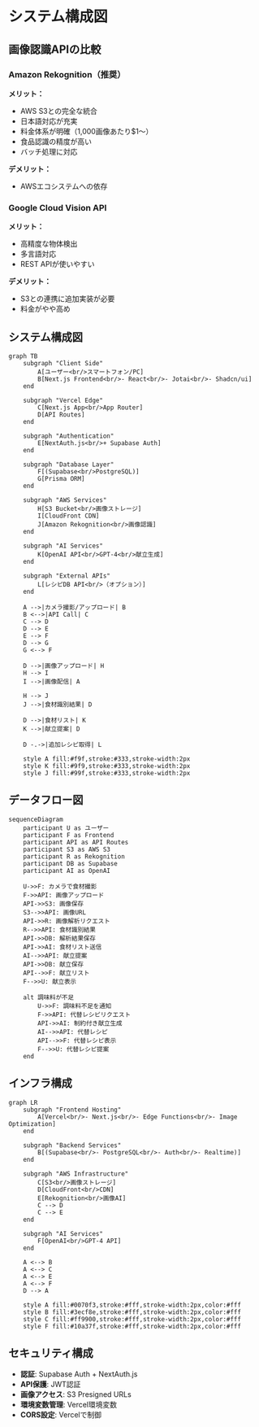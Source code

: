 # システム構成図

## 画像認識APIの比較

### Amazon Rekognition（推奨）
**メリット：**
- AWS S3との完全な統合
- 日本語対応が充実
- 料金体系が明確（1,000画像あたり$1〜）
- 食品認識の精度が高い
- バッチ処理に対応

**デメリット：**
- AWSエコシステムへの依存

### Google Cloud Vision API
**メリット：**
- 高精度な物体検出
- 多言語対応
- REST APIが使いやすい

**デメリット：**
- S3との連携に追加実装が必要
- 料金がやや高め

## システム構成図

```mermaid
graph TB
    subgraph "Client Side"
        A[ユーザー<br/>スマートフォン/PC]
        B[Next.js Frontend<br/>- React<br/>- Jotai<br/>- Shadcn/ui]
    end

    subgraph "Vercel Edge"
        C[Next.js App<br/>App Router]
        D[API Routes]
    end

    subgraph "Authentication"
        E[NextAuth.js<br/>+ Supabase Auth]
    end

    subgraph "Database Layer"
        F[(Supabase<br/>PostgreSQL)]
        G[Prisma ORM]
    end

    subgraph "AWS Services"
        H[S3 Bucket<br/>画像ストレージ]
        I[CloudFront CDN]
        J[Amazon Rekognition<br/>画像認識]
    end

    subgraph "AI Services"
        K[OpenAI API<br/>GPT-4<br/>献立生成]
    end

    subgraph "External APIs"
        L[レシピDB API<br/>（オプション）]
    end

    A -->|カメラ撮影/アップロード| B
    B <-->|API Call| C
    C --> D
    D --> E
    E --> F
    D --> G
    G <--> F
    
    D -->|画像アップロード| H
    H --> I
    I -->|画像配信| A
    
    H --> J
    J -->|食材識別結果| D
    
    D -->|食材リスト| K
    K -->|献立提案| D
    
    D -.->|追加レシピ取得| L

    style A fill:#f9f,stroke:#333,stroke-width:2px
    style K fill:#9f9,stroke:#333,stroke-width:2px
    style J fill:#99f,stroke:#333,stroke-width:2px
```

## データフロー図

```mermaid
sequenceDiagram
    participant U as ユーザー
    participant F as Frontend
    participant API as API Routes
    participant S3 as AWS S3
    participant R as Rekognition
    participant DB as Supabase
    participant AI as OpenAI

    U->>F: カメラで食材撮影
    F->>API: 画像アップロード
    API->>S3: 画像保存
    S3-->>API: 画像URL
    API->>R: 画像解析リクエスト
    R-->>API: 食材識別結果
    API->>DB: 解析結果保存
    API->>AI: 食材リスト送信
    AI-->>API: 献立提案
    API->>DB: 献立保存
    API-->>F: 献立リスト
    F-->>U: 献立表示

    alt 調味料が不足
        U->>F: 調味料不足を通知
        F->>API: 代替レシピリクエスト
        API->>AI: 制約付き献立生成
        AI-->>API: 代替レシピ
        API-->>F: 代替レシピ表示
        F-->>U: 代替レシピ提案
    end
```

## インフラ構成

```mermaid
graph LR
    subgraph "Frontend Hosting"
        A[Vercel<br/>- Next.js<br/>- Edge Functions<br/>- Image Optimization]
    end

    subgraph "Backend Services"
        B[(Supabase<br/>- PostgreSQL<br/>- Auth<br/>- Realtime)]
    end

    subgraph "AWS Infrastructure"
        C[S3<br/>画像ストレージ]
        D[CloudFront<br/>CDN]
        E[Rekognition<br/>画像AI]
        C --> D
        C --> E
    end

    subgraph "AI Services"
        F[OpenAI<br/>GPT-4 API]
    end

    A <--> B
    A <--> C
    A <--> E
    A <--> F
    D --> A

    style A fill:#0070f3,stroke:#fff,stroke-width:2px,color:#fff
    style B fill:#3ecf8e,stroke:#fff,stroke-width:2px,color:#fff
    style C fill:#ff9900,stroke:#fff,stroke-width:2px,color:#fff
    style F fill:#10a37f,stroke:#fff,stroke-width:2px,color:#fff
```

## セキュリティ構成

- **認証**: Supabase Auth + NextAuth.js
- **API保護**: JWT認証
- **画像アクセス**: S3 Presigned URLs
- **環境変数管理**: Vercel環境変数
- **CORS設定**: Vercelで制御